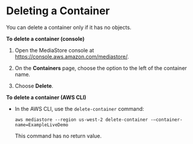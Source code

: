 # Deleting a Container<a name="containers-delete"></a>

You can delete a container only if it has no objects\. 

**To delete a container \(console\)**

1. Open the MediaStore console at [https://console\.aws\.amazon\.com/mediastore/](https://console.aws.amazon.com/mediastore/)\.

1. On the **Containers** page, choose the option to the left of the container name\.

1. Choose **Delete**\.

**To delete a container \(AWS CLI\)**
+ In the AWS CLI, use the `delete-container` command:

  ```
  aws mediastore --region us-west-2 delete-container -–container-name=ExampleLiveDemo
  ```

  This command has no return value\.